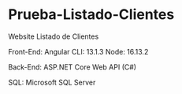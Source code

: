 # Prueba-Listado-Clientes
Website Listado de Clientes


Front-End:
Angular CLI: 13.1.3
Node: 16.13.2


Back-End:
ASP.NET Core Web API (C#)


SQL:
Microsoft SQL Server
